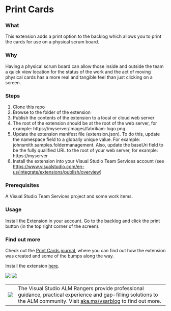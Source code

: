 # Print Cards
### What
This extension adds a print option to the backlog which allows you to print the cards for use on a physical scrum board.

### Why
Having a physical scrum board can allow those inside and outside the team a quick view location for the status of the work and the act of moving physical cards has a more real and tangible feel than just clicking on a screen.

### Steps
1. Clone this repo
2. Browse to the folder of the extension
3. Publish the contents of the extension to a local or cloud web server
4. The root of the extension should be at the root of the web server, for example: https://myserver/images/fabrikam-logo.png
5. Update the extension manifest file (extension.json). To do this, update the  namespace field to a globally unique value. For example: johnsmith.samples.foldermanagement. Also, update the  baseUri  field to be the fully qualified URL to the root of your web server, for example:  https://myserver 
8. Install the extension into your Visual Studio Team Services account (see https://www.visualstudio.com/en-us/integrate/extensions/publish/overview)

### Prerequisites
A Visual Studio Team Services project and some work items.

### Usage
Install the Extension in your account. Go to the backlog and click the print button (in the top right corner of the screen).

### Find out more
Check out the [Print Cards journal](http://@), where you can find out how the extension was created and some of the bumps along the way.

Install the extension [here](https://marketplace.visualstudio.com/items/ms-devlabs.PrintCards).

![](https://github.com/ALM-Rangers/VSTS-Extension-PrintCards/blob/master/media/screenshot1.jpg)
![](https://github.com/ALM-Rangers/VSTS-Extension-PrintCards/blob/master/media/screenshot2.jpg)


<table>
  <tr>
    <td>
      <img src="https://github.com/ALM-Rangers/VSTS-Extension-PrintCards/blob/master/media/VSALMLogo.png"></img>
    </td>
    <td>
      The Visual Studio ALM Rangers provide professional guidance, practical experience and gap-filling solutions to the ALM community. Visit <a href="http://aka.ms/vsarblog">aka.ms/vsarblog</a> to find out more.
    </td>
  </tr>
</table>
